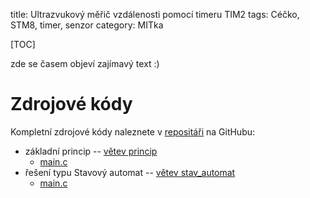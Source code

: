 title: Ultrazvukový měřič vzdálenosti pomocí timeru TIM2
tags: Céčko, STM8, timer, senzor
category: MITka

[TOC]

zde se časem objeví zajímavý text :)

Zdrojové kódy
=====================

Kompletní zdrojové kódy naleznete v 
[repositáři](https://github.com/spseol/STM8-TIM2-ultrasonic) na GitHubu:   

* základní princip -- 
  [větev princip](https://github.com/spseol/STM8-TIM2-ultrasonic/tree/princip)
    * [main.c](https://github.com/spseol/STM8-TIM2-ultrasonic/blob/princip/src/main.c)
* řešení typu Stavový automat -- [větev stav_automat](https://github.com/spseol/STM8-TIM2-ultrasonic/tree/stav_automat)
    * [main.c](https://github.com/spseol/STM8-TIM2-ultrasonic/blob/stav_automat/src/main.c)
